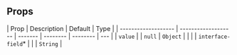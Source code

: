## Props

| Prop                | Description         | Default | Type     |
| ------------------- | ------------------- | ------- | -------- | -------- | --- |
| `value`             |                     | `null`  | `Object` |
| <!--                | `interface-field`\* |         |          | `String` | --> |
| `interface-field`\* |                     |         | `String` |

